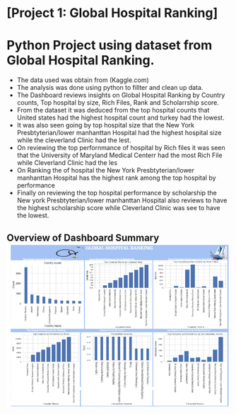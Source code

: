 # [Project 1: Global Hospital Ranking]

# Python Project using dataset from Global Hospital Ranking.

* The data used was obtain from (Kaggle.com)
* The analysis was done using python to fillter and clean up data.
* The Dashboard reviews insights on Global Hospital Ranking by Country counts, Top hospital by size, Rich Files, Rank and Scholarrship score.
* From the dataset it was deduced from the top hospital counts that United states had the highest hospital count and turkey had the lowest.
* It was also seen going by top hospital size that the New York Presbtyterian/lower manhanttan Hospital had the highest hospital size while the cleverland Clinic had the lest.
* On reviewing the top perfornmance of hospital by Rich files it was seen that the University of Maryland Medical Centerr had the most Rich File while Cleverland Clinic had the les
* On Ranking the of hospital the New York Presbtyterian/lower manhanttan Hospital has the highest rank among the top hospital by performance
* Finally on reviewing the top hospital performance by scholarship the New york Presbtyterian/lower manhanttan Hospital also reviews to have the highest scholarship score while Cleverland Clinic was see to have the lowest.
## Overview of Dashboard Summary  ![](Hospital.png)
